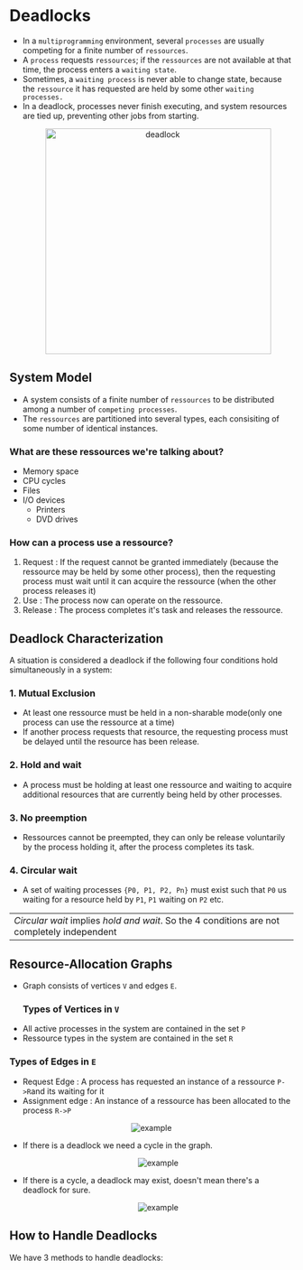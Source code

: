 # Deadlocks
- In a `multiprogramming` environment, several `processes` are usually competing for a finite number of `ressources`.
- A `process` requests `ressources`; if the `ressources` are not available at that time, the process enters a `waiting state`.
- Sometimes, a `waiting process` is never able to change state, because the `ressource` it has requested are held by some other `waiting processes.`
- In a deadlock, processes never finish executing, and system resources are tied up, preventing other jobs from starting.
  <p align="center">
	<img src="https://i.imgur.com/4m7CEhK.png" width="400"alt="deadlock">
</p>

## System Model
- A system consists of a finite number of `ressources` to be distributed among a number of `competing processes`.
- The `ressources` are partitioned into several types, each consisiting of some number of identical instances.
### What are these ressources we're talking about?
- Memory space
- CPU cycles
- Files
- I/O devices
  - Printers
  - DVD drives

### How can a process use a ressource?
1. Request : If the request cannot be granted immediately (because the ressource may be held by some other process), then the requesting process must wait until it can acquire the ressource (when the other process releases it)
2. Use : The process now can operate on the ressource.
3. Release : The process completes it's task and releases the ressource.

## Deadlock Characterization
A situation is considered a deadlock if the following four conditions hold simultaneously in a system:
### 1. Mutual Exclusion
- At least one ressource must be held in a non-sharable mode(only one process can use the ressource at a time)
- If another process requests that resource, the requesting process must be delayed until the resource has been release.

### 2. Hold and wait
- A process must be holding at least one ressource and waiting to acquire additional resources that are currently being held by other processes.

### 3. No preemption
- Ressources cannot be preempted, they can only be release voluntarily by the process holding it, after the process completes its task.

### 4. Circular wait
- A set of waiting processes `{P0, P1, P2, Pn}` must exist such that `P0` us waiting for a resource held by `P1`, `P1` waiting on `P2` etc. 

<table><tr><td><i>Circular wait</i> implies <i>hold and wait</i>. So the 4 conditions are not completely independent</td></tr></table>


## Resource-Allocation Graphs
- Graph consists of vertices `V` and edges `E`.
  ### Types of Vertices in `V` 
- All active processes in the system are contained in the set `P`
- Ressource types in the system are contained in the set `R`
### Types of Edges in `E`
- Request Edge : A process has requested an instance of a ressource `P->R`and its waiting for it
- Assignment edge : An instance of a ressource has been allocated to the process `R->P`

<p align="center">
	<img src="https://www.cs.uic.edu/~jbell/CourseNotes/OperatingSystems/images/Chapter7/7_01_ResourceAllocation.jpg" alt="example">
</p>

- If there is a deadlock we need a cycle in the graph.

  <p align="center">
	<img src="https://www.cs.uic.edu/~jbell/CourseNotes/OperatingSystems/images/Chapter7/7_02_Deadlock.jpg" alt="example">
</p>

- If there is a cycle, a deadlock may exist, doesn't mean there's a deadlock for sure.
  
    <p align="center">
	<img src="  https://www.cs.uic.edu/~jbell/CourseNotes/OperatingSystems/images/Chapter7/7_03_CycleNoDeadlock.jpg" alt="example">
</p>

## How to Handle Deadlocks
We have 3 methods to handle deadlocks:

